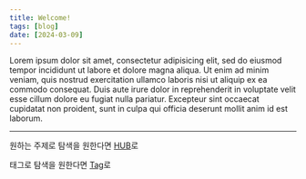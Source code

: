 ```yaml
---
title: Welcome!
tags: [blog]
date: [2024-03-09]
---
```


Lorem ipsum dolor sit amet, consectetur adipisicing elit, sed do eiusmod tempor incididunt ut labore et dolore magna aliqua. Ut enim ad minim veniam, quis nostrud exercitation ullamco laboris nisi ut aliquip ex ea commodo consequat. Duis aute irure dolor in reprehenderit in voluptate velit esse cillum dolore eu fugiat nulla pariatur. Excepteur sint occaecat cupidatat non proident, sunt in culpa qui officia deserunt mollit anim id est laborum.

<hr>

원하는 주제로 탐색을 원한다면 [HUB](https://myfavoritethings.pages.dev/HUB)로

태그로 탐색을 원한다면 [Tag](https://myfavoritethings.pages.dev/tags/)로



